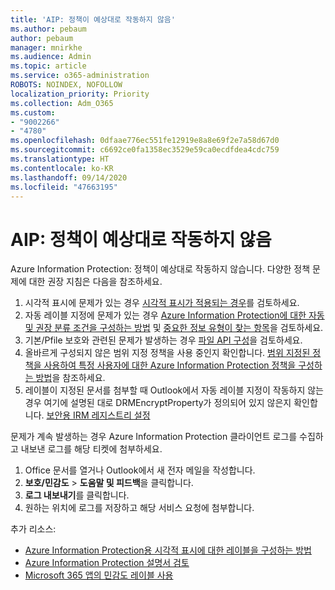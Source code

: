 ```yaml
---
title: 'AIP: 정책이 예상대로 작동하지 않음'
ms.author: pebaum
author: pebaum
manager: mnirkhe
ms.audience: Admin
ms.topic: article
ms.service: o365-administration
ROBOTS: NOINDEX, NOFOLLOW
localization_priority: Priority
ms.collection: Adm_O365
ms.custom:
- "9002266"
- "4780"
ms.openlocfilehash: 0dfaae776ec551fe12919e8a8e69f2e7a58d67d0
ms.sourcegitcommit: c6692ce0fa1358ec3529e59ca0ecdfdea4cdc759
ms.translationtype: HT
ms.contentlocale: ko-KR
ms.lasthandoff: 09/14/2020
ms.locfileid: "47663195"
---
```

# <a name="aip-policies-not-behaving-as-expected"></a>AIP: 정책이 예상대로 작동하지 않음

Azure Information Protection: 정책이 예상대로 작동하지 않습니다. 다양한 정책 문제에 대한 권장 지침은 다음을 참조하세요.

1. 시각적 표시에 문제가 있는 경우 [시각적 표시가 적용되는 경우](https://docs.microsoft.com/azure/information-protection/configure-policy-markings#when-visual-markings-are-applied)를 검토하세요.
2. 자동 레이블 지정에 문제가 있는 경우 [Azure Information Protection에 대한 자동 및 권장 분류 조건을 구성하는 방법](https://docs.microsoft.com/azure/information-protection/configure-policy-classification) 및 [중요한 정보 유형이 찾는 항목](https://docs.microsoft.com/microsoft-365/compliance/sensitive-information-type-entity-definitions)을 검토하세요.
3. 기본/Pfile 보호와 관련된 문제가 발생하는 경우 [파일 API 구성](https://docs.microsoft.com/azure/information-protection/develop/file-api-configuration)을 검토하세요.
4. 올바르게 구성되지 않은 범위 지정 정책을 사용 중인지 확인합니다. [범위 지정된 정책을 사용하여 특정 사용자에 대한 Azure Information Protection 정책을 구성하는 방법](https://docs.microsoft.com/azure/information-protection/configure-policy-scope)을 참조하세요.
5. 레이블이 지정된 문서를 첨부할 때 Outlook에서 자동 레이블 지정이 작동하지 않는 경우 여기에 설명된 대로 DRMEncryptProperty가 정의되어 있지 않은지 확인합니다. [보안용 IRM 레지스트리 설정](https://docs.microsoft.com/deployoffice/security/protect-sensitive-messages-and-documents-by-using-irm-in-office#office-2016-irm-registry-key-options)

문제가 계속 발생하는 경우 Azure Information Protection 클라이언트 로그를 수집하고 내보낸 로그를 해당 티켓에 첨부하세요.

1. Office 문서를 열거나 Outlook에서 새 전자 메일을 작성합니다.
2. **보호/민감도** > **도움말 및 피드백**을 클릭합니다.
3. **로그 내보내기**를 클릭합니다.
4. 원하는 위치에 로그를 저장하고 해당 서비스 요청에 첨부합니다.

추가 리소스:

- [Azure Information Protection용 시각적 표시에 대한 레이블을 구성하는 방법](https://docs.microsoft.com/azure/information-protection/configure-policy-markings)
- [Azure Information Protection 설명서 검토](https://docs.microsoft.com/azure/information-protection/what-is-information-protection)
- [Microsoft 365 앱의 민감도 레이블 사용](https://docs.microsoft.com/microsoft-365/compliance/sensitivity-labels-office-apps)

